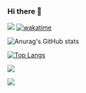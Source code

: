 ### Hi there 👋

<!--
**jason01180118/jason01180118** is a ✨ _special_ ✨ repository because its `README.md` (this file) appears on your GitHub profile.

Here are some ideas to get you started:

- 🔭 I’m currently working on ...
- 🌱 I’m currently learning ...
- 👯 I’m looking to collaborate on ...
- 🤔 I’m looking for help with ...
- 💬 Ask me about ...
- 📫 How to reach me: ...
- 😄 Pronouns: ...
- ⚡ Fun fact: ...
-->
![](https://komarev.com/ghpvc/?username=jason01180118)
[![wakatime](https://wakatime.com/badge/user/c840f1c2-3545-478c-bd52-26a3b124d6ea.svg)](https://wakatime.com/@c840f1c2-3545-478c-bd52-26a3b124d6ea)

![Anurag's GitHub stats](https://github-readme-stats.vercel.app/api?username=jason01180118&count_private=true)

[![Top Langs](https://github-readme-stats.vercel.app/api/top-langs/?username=jason01180118&layout=compact)](https://github.com/anuraghazra/github-readme-stats)

![](https://wakatime.com/share/@jason01180118/677ae358-46c2-4e39-ac59-9820ca8b3bb1.svg)


![](https://hit.yhype.me/github/profile?user_id=73685101)


